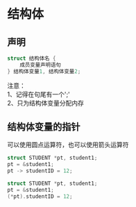 结构体
=====
声明
----
``` c
struct 结构体名 {
    成员变量声明语句
} 结构体变量1, 结构体变量2;
```
注意：   
1、记得在句尾有一个';'   
2、只为结构体变量分配内存

结构体变量的指针
--------------
可以使用圆点运算符，也可以使用箭头运算符   
```c 
struct STUDENT *pt, student1;
pt = &student1;
pt -> studentID = 12;

struct STUDENT *pt, student1;
pt = &student1;
(*pt).studentID = 12;
```